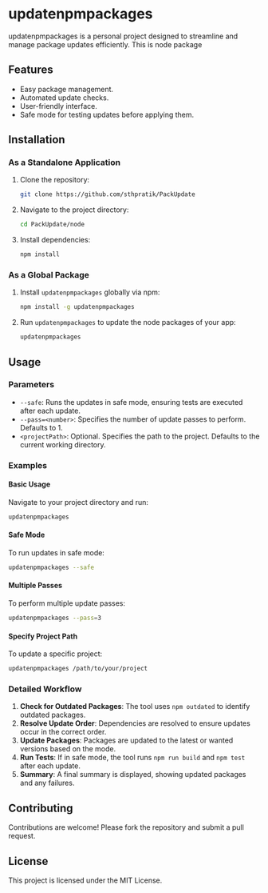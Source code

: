 # updatenpmpackages

updatenpmpackages is a personal project designed to streamline and manage package updates efficiently. This is node package

## Features
- Easy package management.
- Automated update checks.
- User-friendly interface.
- Safe mode for testing updates before applying them.

## Installation
### As a Standalone Application
1. Clone the repository:
   ```bash
   git clone https://github.com/sthpratik/PackUpdate
   ```
2. Navigate to the project directory:
   ```bash
   cd PackUpdate/node
   ```
3. Install dependencies:
   ```bash
   npm install
   ```

### As a Global Package
1. Install `updatenpmpackages` globally via npm:
   ```bash
   npm install -g updatenpmpackages
   ```
2. Run `updatenpmpackages` to update the node packages of your app:
   ```bash
   updatenpmpackages
   ```

## Usage
### Parameters
- `--safe`: Runs the updates in safe mode, ensuring tests are executed after each update.
- `--pass=<number>`: Specifies the number of update passes to perform. Defaults to 1.
- `<projectPath>`: Optional. Specifies the path to the project. Defaults to the current working directory.

### Examples
#### Basic Usage
Navigate to your project directory and run:
```bash
updatenpmpackages
```

#### Safe Mode
To run updates in safe mode:
```bash
updatenpmpackages --safe
```

#### Multiple Passes
To perform multiple update passes:
```bash
updatenpmpackages --pass=3
```

#### Specify Project Path
To update a specific project:
```bash
updatenpmpackages /path/to/your/project
```

### Detailed Workflow
1. **Check for Outdated Packages**: The tool uses `npm outdated` to identify outdated packages.
2. **Resolve Update Order**: Dependencies are resolved to ensure updates occur in the correct order.
3. **Update Packages**: Packages are updated to the latest or wanted versions based on the mode.
4. **Run Tests**: If in safe mode, the tool runs `npm run build` and `npm test` after each update.
5. **Summary**: A final summary is displayed, showing updated packages and any failures.

## Contributing
Contributions are welcome! Please fork the repository and submit a pull request.

## License
This project is licensed under the MIT License.

